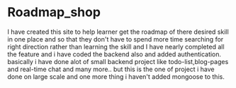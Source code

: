 # Roadmap_shop

I have created this site to help learner get the roadmap of there desired skill in one place and
so that they don't have to spend more time searching for right direction rather than learning the skill and
I have nearly completed all the feature and i have coded the backend also and added authentication.
basically i have done alot of small backend project like todo-list,blog-pages and real-time chat and many more.. 
but this is the one of project i have done on large scale 
and one more thing i haven't added mongoose to this.
